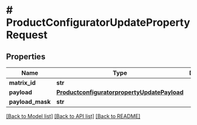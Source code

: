 # # ProductConfiguratorUpdatePropertyRequest


## Properties 


Name | Type | Description | Notes
------------ | ------------- | ------------- | -------------
**matrix_id**| **str** |   | [optional]
**payload**| [**ProductconfiguratorpropertyUpdatePayload**](ProductconfiguratorpropertyUpdatePayload.md) |   | [optional]
**payload_mask**| **str** |   | [optional]


[[Back to Model list]](../../README.md#models) [[Back to API list]](../../README.md#endpoints) [[Back to README]](../../README.md)

